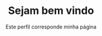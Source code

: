 <h1> <center>Sejam bem vindo </center></h1>
<p align="center">Este perfil corresponde minha página</p>
